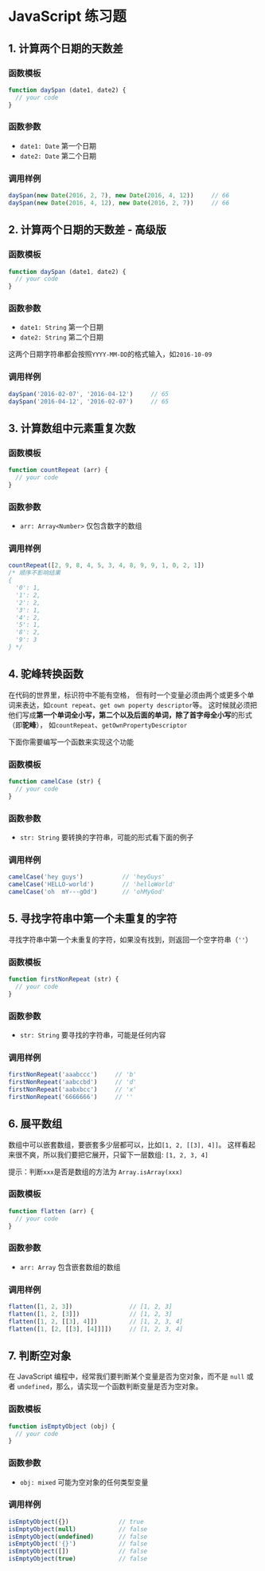 # JavaScript 练习题

## 1. 计算两个日期的天数差

### 函数模板
```javascript
function daySpan (date1, date2) {
  // your code
}
```

### 函数参数
* `date1: Date` 第一个日期
* `date2: Date` 第二个日期

### 调用样例
```javascript
daySpan(new Date(2016, 2, 7), new Date(2016, 4, 12))     // 66
daySpan(new Date(2016, 4, 12), new Date(2016, 2, 7))     // 66
```

## 2. 计算两个日期的天数差 - 高级版

### 函数模板
```javascript
function daySpan (date1, date2) {
  // your code
}
```

### 函数参数
* `date1: String` 第一个日期
* `date2: String` 第二个日期

这两个日期字符串都会按照`YYYY-MM-DD`的格式输入，如`2016-10-09`

### 调用样例
```javascript
daySpan('2016-02-07', '2016-04-12')     // 65
daySpan('2016-04-12', '2016-02-07')     // 65
```

## 3. 计算数组中元素重复次数

### 函数模板
```javascript
function countRepeat (arr) {
  // your code
}
```

### 函数参数
* `arr: Array<Number>` 仅包含数字的数组

### 调用样例
```javascript
countRepeat([2, 9, 8, 4, 5, 3, 4, 8, 9, 9, 1, 0, 2, 1])
/* 顺序不影响结果
{
  '0': 1,
  '1': 2,
  '2': 2,
  '3': 1,
  '4': 2,
  '5': 1,
  '8': 2,
  '9': 3
} */
```

## 4. 驼峰转换函数

在代码的世界里，标识符中不能有空格，
但有时一个变量必须由两个或更多个单词来表达，如`count repeat`、`get own poperty descriptor`等。
这时候就必须把他们写成**第一个单词全小写，第二个以及后面的单词，除了首字母全小写**的形式（即**驼峰**），
如`countRepeat`、`getOwnPropertyDescriptor`

下面你需要编写一个函数来实现这个功能

### 函数模板
```javascript
function camelCase (str) {
  // your code
}
```

### 函数参数
* `str: String` 要转换的字符串，可能的形式看下面的例子

### 调用样例
```javascript
camelCase('hey guys')           // 'heyGuys'
camelCase('HELLO-world')        // 'helloWorld'
camelCase('oh  mY---gOd')       // 'ohMyGod'
```

## 5. 寻找字符串中第一个未重复的字符

寻找字符串中第一个未重复的字符，如果没有找到，则返回一个空字符串（`''`）

### 函数模板
```javascript
function firstNonRepeat (str) {
  // your code
}
```

### 函数参数
* `str: String` 要寻找的字符串，可能是任何内容

### 调用样例
```javascript
firstNonRepeat('aaabccc')     // 'b'
firstNonRepeat('aabccbd')     // 'd'
firstNonRepeat('aabxbcc')     // 'x'
firstNonRepeat('6666666')     // ''
```

## 6. 展平数组

数组中可以嵌套数组，要嵌套多少层都可以，比如`[1, 2, [[3], 4]]`。
这样看起来很不爽，所以我们要把它展开，只留下一层数组: `[1, 2, 3, 4]`

提示：判断`xxx`是否是数组的方法为 `Array.isArray(xxx)`

### 函数模板
```javascript
function flatten (arr) {
  // your code
}
```

### 函数参数
* `arr: Array` 包含嵌套数组的数组

### 调用样例
```javascript
flatten([1, 2, 3])                // [1, 2, 3]
flatten([1, 2, [3]])              // [1, 2, 3]
flatten([1, 2, [[3], 4]])         // [1, 2, 3, 4]
flatten([1, [2, [[3], [4]]]])     // [1, 2, 3, 4]
```
## 7. 判断空对象

在 JavaScript 编程中，经常我们要判断某个变量是否为空对象，而不是 `null` 或者 `undefined`，那么，请实现一个函数判断变量是否为空对象。

### 函数模板

```javascript
function isEmptyObject (obj) {
  // your code
}
```

### 函数参数

- `obj: mixed` 可能为空对象的任何类型变量

### 调用样例

```javascript
isEmptyObject({})              // true
isEmptyObject(null)            // false
isEmptyObject(undefined)       // false
isEmptyObject('{}')            // false
isEmptyObject([])              // false
isEmptyObject(true)            // false
```

